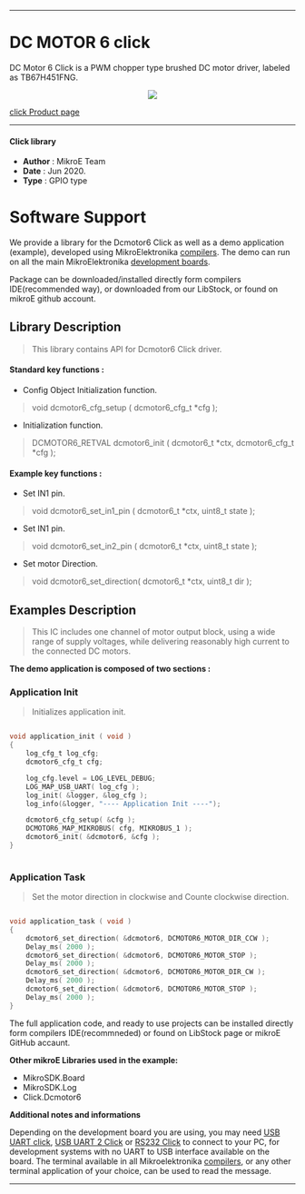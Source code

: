 
---
# DC MOTOR 6 click

DC Motor 6 Click is a PWM chopper type brushed DC motor driver, labeled as TB67H451FNG.

<p align="center">
  <img src="@{CLICK_IMAGE_LINK}">
</p>

[click Product page]( < https://www.mikroe.com/dc-motor-6-click > )

---


#### Click library 

- **Author**        : MikroE Team
- **Date**          : Jun 2020.
- **Type**          : GPIO type


# Software Support

We provide a library for the Dcmotor6 Click 
as well as a demo application (example), developed using MikroElektronika 
[compilers](http://shop.mikroe.com/compilers). 
The demo can run on all the main MikroElektronika [development boards](http://shop.mikroe.com/development-boards).

Package can be downloaded/installed directly form compilers IDE(recommended way), or downloaded from our LibStock, or found on mikroE github account. 

## Library Description

> This library contains API for Dcmotor6 Click driver.

#### Standard key functions :

- Config Object Initialization function.
> void dcmotor6_cfg_setup ( dcmotor6_cfg_t *cfg ); 
 
- Initialization function.
> DCMOTOR6_RETVAL dcmotor6_init ( dcmotor6_t *ctx, dcmotor6_cfg_t *cfg );

#### Example key functions :

- Set IN1 pin.
> void dcmotor6_set_in1_pin ( dcmotor6_t *ctx, uint8_t state );
 
- Set IN1 pin.
> void dcmotor6_set_in2_pin ( dcmotor6_t *ctx, uint8_t state );

- Set motor Direction.
> void dcmotor6_set_direction( dcmotor6_t *ctx, uint8_t dir );

## Examples Description

> This IC includes one channel of motor output block, using a wide range of supply voltages, while delivering reasonably high current to the connected DC motors.

**The demo application is composed of two sections :**

### Application Init 

> Initializes application init. 

```c

void application_init ( void )
{
    log_cfg_t log_cfg;
    dcmotor6_cfg_t cfg;

    log_cfg.level = LOG_LEVEL_DEBUG;
    LOG_MAP_USB_UART( log_cfg );
    log_init( &logger, &log_cfg );
    log_info(&logger, "---- Application Init ----");

    dcmotor6_cfg_setup( &cfg );
    DCMOTOR6_MAP_MIKROBUS( cfg, MIKROBUS_1 );
    dcmotor6_init( &dcmotor6, &cfg );
}
  
```

### Application Task

> Set the motor direction in clockwise and Counte clockwise direction.

```c

void application_task ( void )
{
    dcmotor6_set_direction( &dcmotor6, DCMOTOR6_MOTOR_DIR_CCW );
    Delay_ms( 2000 );
    dcmotor6_set_direction( &dcmotor6, DCMOTOR6_MOTOR_STOP );
    Delay_ms( 2000 );
    dcmotor6_set_direction( &dcmotor6, DCMOTOR6_MOTOR_DIR_CW );
    Delay_ms( 2000 );
    dcmotor6_set_direction( &dcmotor6, DCMOTOR6_MOTOR_STOP );
    Delay_ms( 2000 );
}  

```


The full application code, and ready to use projects can be  installed directly form compilers IDE(recommneded) or found on LibStock page or mikroE GitHub accaunt.

**Other mikroE Libraries used in the example:** 

- MikroSDK.Board
- MikroSDK.Log
- Click.Dcmotor6

**Additional notes and informations**

Depending on the development board you are using, you may need 
[USB UART click](http://shop.mikroe.com/usb-uart-click), 
[USB UART 2 Click](http://shop.mikroe.com/usb-uart-2-click) or 
[RS232 Click](http://shop.mikroe.com/rs232-click) to connect to your PC, for 
development systems with no UART to USB interface available on the board. The 
terminal available in all Mikroelektronika 
[compilers](http://shop.mikroe.com/compilers), or any other terminal application 
of your choice, can be used to read the message.



---
